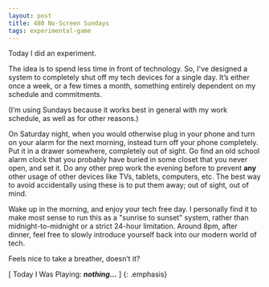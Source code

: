 ```yaml
---
layout: post
title: 480 No-Screen Sundays
tags: experimental-game
---
```

Today I did an experiment.

The idea is to spend less time in front of technology.  So, I've designed a system to completely shut off my tech devices for a single day.  It’s either once a week, or a few times a month, something entirely dependent on my schedule and commitments.

(I’m using Sundays because it works best in general with my work schedule, as well as for other reasons.)

On Saturday night, when you would otherwise plug in your phone and turn on your alarm for the next morning, instead turn off your phone completely.  Put it in a drawer somewhere, completely out of sight.  Go find an old school alarm clock that you probably have buried in some closet that you never open, and set it.  Do any other prep work the evening before to prevent **any** other usage of other devices like TVs, tablets, computers, etc. The best way to avoid accidentally using these is to put them away; out of sight, out of mind.

Wake up in the morning, and enjoy your tech free day.  I personally find it to make most sense to run this as a "sunrise to sunset" system, rather than midnight-to-midnight or a strict 24-hour limitation.  Around 8pm, after dinner, feel free to slowly introduce yourself back into our modern world of tech.

Feels nice to take a breather, doesn’t it?

[ Today I Was Playing: ***nothing...*** ]
{: .emphasis}